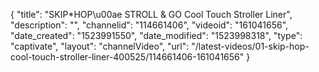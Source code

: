 {
    "title": "SKIP*HOP\u00ae STROLL & GO Cool Touch Stroller Liner",
    "description": "",
    "channelid": "114661406",
    "videoid": "161041656",
    "date_created": "1523991550",
    "date_modified": "1523998318",
    "type": "captivate",
    "layout": "channelVideo",
    "url": "\/latest-videos\/01-skip-hop-cool-touch-stroller-liner-400525\/114661406-161041656"
}